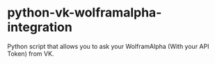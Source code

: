 # python-vk-wolframalpha-integration
Python script that allows you to ask your WolframAlpha (With your API Token) from VK.

